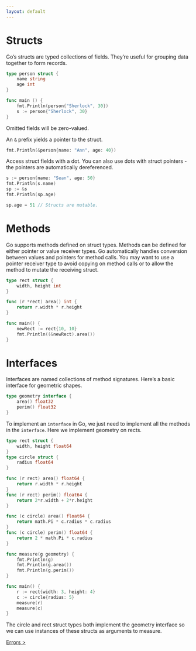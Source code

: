 ```yaml
---
layout: default
---
```


# Structs
Go’s structs are typed collections of fields. They’re useful for grouping data together to form records.

```go
type person struct {
    name string
    age int
}

func main () {
    fmt.Println(person{"Sherlock", 30})
    s := person{"Sherlock", 30}
}
```

Omitted fields will be zero-valued.

An `&` prefix yields a pointer to the struct.

```go
fmt.Println(&person{name: "Ann", age: 40})
```

Access struct fields with a dot. You can also use dots with struct pointers - the pointers are automatically dereferenced.

```go
s := person{name: "Sean", age: 50}
fmt.Println(s.name)
sp := &s
fmt.Println(sp.age)

sp.age = 51 // Structs are mutable.
```

# Methods

Go supports methods defined on struct types. Methods can be defined for either pointer or value receiver types. Go automatically handles conversion between values and pointers for method calls. You may want to use a pointer receiver type to avoid copying on method calls or to allow the method to mutate the receiving struct.

```go
type rect struct {
	width, height int
}

func (r *rect) area() int {
	return r.width * r.height
}

func main() {
	newRect := rect{10, 10}
	fmt.Println((&newRect).area())
}
```

# Interfaces

Interfaces are named collections of method signatures. Here’s a basic interface for geometric shapes.

```go
type geometry interface {
    area() float32
    perim() float32
}
```

To implement an `interface` in Go, we just need to implement all the methods in the `interface`. Here we implement geometry on rects.

```go
type rect struct {
    width, height float64
}
type circle struct {
    radius float64
}

func (r rect) area() float64 {
    return r.width * r.height
}
func (r rect) perim() float64 {
    return 2*r.width + 2*r.height
}

func (c circle) area() float64 {
    return math.Pi * c.radius * c.radius
}
func (c circle) perim() float64 {
    return 2 * math.Pi * c.radius
}

func measure(g geometry) {
    fmt.Println(g)
    fmt.Println(g.area())
    fmt.Println(g.perim())
}

func main() {
    r := rect{width: 3, height: 4}
    c := circle{radius: 5}
    measure(r)
    measure(c)
}
```

The circle and rect struct types both implement the geometry interface so we can use instances of these structs as arguments to measure.

[Errors >](./errors.html)